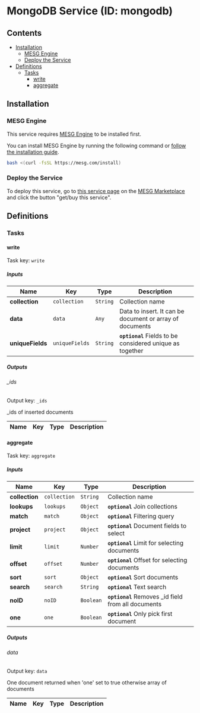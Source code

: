 # MongoDB Service (ID: mongodb)



## Contents

- [Installation](#Installation)
  - [MESG Engine](#MESG-Core)
  - [Deploy the Service](#Service)
- [Definitions](#Definitions)
  - [Tasks](#Tasks)
    - [write](#write)
    - [aggregate](#aggregate)

## Installation

### MESG Engine

This service requires [MESG Engine](https://github.com/mesg-foundation/core) to be installed first.

You can install MESG Engine by running the following command or [follow the installation guide](https://docs.mesg.com/guide/start-here/installation.html).

```bash
bash <(curl -fsSL https://mesg.com/install)
```

### Deploy the Service

To deploy this service, go to [this service page](https://marketplace.mesg.com/services/mongo) on the [MESG Marketplace](https://marketplace.mesg.com) and click the button "get/buy this service".

## Definitions


### Tasks

#### write

Task key: `write`



##### Inputs

| **Name** | **Key** | **Type** | **Description** |
| --- | --- | --- | --- |
| **collection** | `collection` | `String` | Collection name |
| **data** | `data` | `Any` | Data to insert. It can be document or array of documents |
| **uniqueFields** | `uniqueFields` | `String` | **`optional`** Fields to be considered unique as together |
  
##### Outputs

###### _ids

Output key: `_ids`

_ids of inserted documents

| **Name** | **Key** | **Type** | **Description** |
| --- | --- | --- | --- |

#### aggregate

Task key: `aggregate`



##### Inputs

| **Name** | **Key** | **Type** | **Description** |
| --- | --- | --- | --- |
| **collection** | `collection` | `String` | Collection name |
| **lookups** | `lookups` | `Object` | **`optional`** Join collections |
| **match** | `match` | `Object` | **`optional`** Filtering query |
| **project** | `project` | `Object` | **`optional`** Document fields to select |
| **limit** | `limit` | `Number` | **`optional`** Limit for selecting documents |
| **offset** | `offset` | `Number` | **`optional`** Offset for selecting documents |
| **sort** | `sort` | `Object` | **`optional`** Sort documents |
| **search** | `search` | `String` | **`optional`** Text search |
| **noID** | `noID` | `Boolean` | **`optional`** Removes _id field from all documents |
| **one** | `one` | `Boolean` | **`optional`** Only pick first document |
  
##### Outputs

###### data

Output key: `data`

One document returned when &#x27;one&#x27; set to true otherwise array of documents

| **Name** | **Key** | **Type** | **Description** |
| --- | --- | --- | --- |


